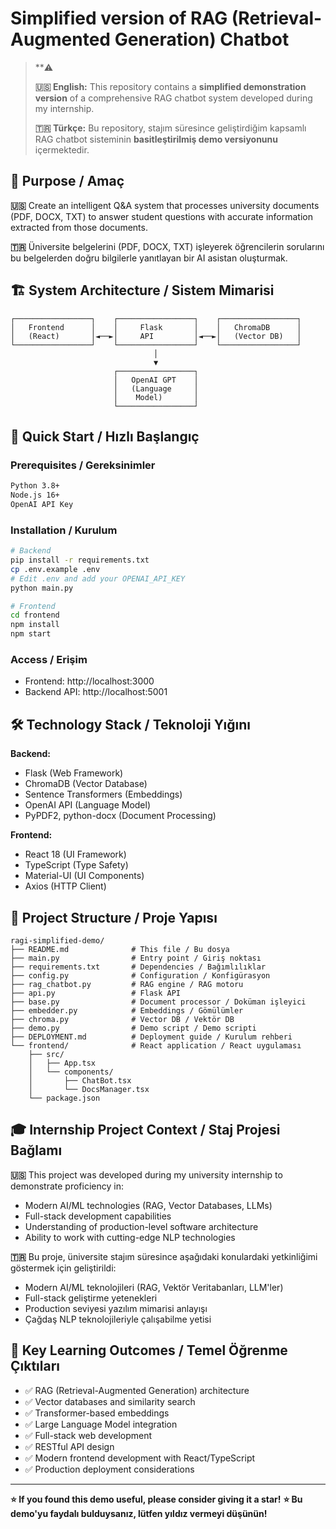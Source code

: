 # Simplified version of RAG (Retrieval-Augmented Generation) Chatbot 

> **⚠️
> 
> **🇺🇸 English:** This repository contains a **simplified demonstration version** of a comprehensive RAG chatbot system developed during my internship.
> 
> **🇹🇷 Türkçe:** Bu repository, stajım süresince geliştirdiğim kapsamlı RAG chatbot sisteminin **basitleştirilmiş demo versiyonunu** içermektedir.

## 🎯 Purpose / Amaç

**🇺🇸** Create an intelligent Q&A system that processes university documents (PDF, DOCX, TXT) to answer student questions with accurate information extracted from those documents.

**🇹🇷** Üniversite belgelerini (PDF, DOCX, TXT) işleyerek öğrencilerin sorularını bu belgelerden doğru bilgilerle yanıtlayan bir AI asistan oluşturmak.


## 🏗️ System Architecture / Sistem Mimarisi

```
┌─────────────────┐    ┌─────────────────┐    ┌─────────────────┐
│   Frontend      │    │     Flask       │    │   ChromaDB      │
│   (React)       │◄──►│     API         │◄──►│   (Vector DB)   │
└─────────────────┘    └─────────────────┘    └─────────────────┘
                                │
                                ▼
                       ┌─────────────────┐
                       │   OpenAI GPT    │
                       │   (Language     │
                       │    Model)       │
                       └─────────────────┘
```


## 🚀 Quick Start / Hızlı Başlangıç

### Prerequisites / Gereksinimler
```bash
Python 3.8+
Node.js 16+
OpenAI API Key
```

### Installation / Kurulum
```bash
# Backend
pip install -r requirements.txt
cp .env.example .env
# Edit .env and add your OPENAI_API_KEY
python main.py

# Frontend
cd frontend
npm install
npm start
```

### Access / Erişim
- Frontend: http://localhost:3000
- Backend API: http://localhost:5001

## 🛠️ Technology Stack / Teknoloji Yığını

**Backend:**
- Flask (Web Framework)
- ChromaDB (Vector Database)
- Sentence Transformers (Embeddings)
- OpenAI API (Language Model)
- PyPDF2, python-docx (Document Processing)

**Frontend:**
- React 18 (UI Framework)
- TypeScript (Type Safety)
- Material-UI (UI Components)
- Axios (HTTP Client)

## 📁 Project Structure / Proje Yapısı

```
ragi-simplified-demo/
├── README.md              # This file / Bu dosya
├── main.py                # Entry point / Giriş noktası
├── requirements.txt       # Dependencies / Bağımlılıklar
├── config.py              # Configuration / Konfigürasyon
├── rag_chatbot.py         # RAG engine / RAG motoru
├── api.py                 # Flask API
├── base.py                # Document processor / Doküman işleyici
├── embedder.py            # Embeddings / Gömülümler
├── chroma.py              # Vector DB / Vektör DB
├── demo.py                # Demo script / Demo scripti
├── DEPLOYMENT.md          # Deployment guide / Kurulum rehberi
└── frontend/              # React application / React uygulaması
    ├── src/
    │   ├── App.tsx
    │   └── components/
    │       ├── ChatBot.tsx
    │       └── DocsManager.tsx
    └── package.json
```

## 🎓 Internship Project Context / Staj Projesi Bağlamı

**🇺🇸** This project was developed during my university internship to demonstrate proficiency in:
- Modern AI/ML technologies (RAG, Vector Databases, LLMs)
- Full-stack development capabilities
- Understanding of production-level software architecture
- Ability to work with cutting-edge NLP technologies

**🇹🇷** Bu proje, üniversite stajım süresince aşağıdaki konulardaki yetkinliğimi göstermek için geliştirildi:
- Modern AI/ML teknolojileri (RAG, Vektör Veritabanları, LLM'ler)
- Full-stack geliştirme yetenekleri
- Production seviyesi yazılım mimarisi anlayışı
- Çağdaş NLP teknolojileriyle çalışabilme yetisi



## 🎯 Key Learning Outcomes / Temel Öğrenme Çıktıları

- ✅ RAG (Retrieval-Augmented Generation) architecture
- ✅ Vector databases and similarity search
- ✅ Transformer-based embeddings
- ✅ Large Language Model integration
- ✅ Full-stack web development
- ✅ RESTful API design
- ✅ Modern frontend development with React/TypeScript
- ✅ Production deployment considerations

---

**⭐ If you found this demo useful, please consider giving it a star!** 
**⭐ Bu demo'yu faydalı bulduysanız, lütfen yıldız vermeyi düşünün!**
